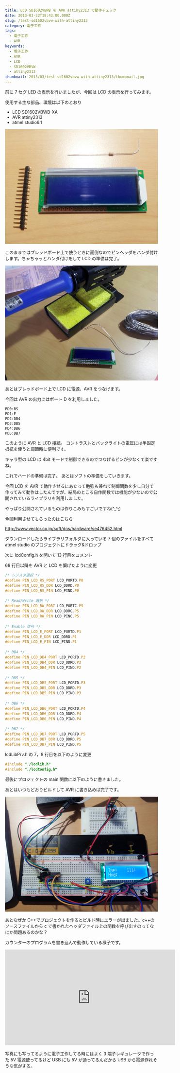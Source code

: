 ```yaml
---
title: LCD SD1602VBWB を AVR attiny2313 で動作チェック
date: 2013-03-22T18:43:00.000Z
slug: /test-sd1602vbvw-with-attiny2313
category: 電子工作
tags:
  - 電子工作
  - AVR
keywords:
  - 電子工作
  - AVR
  - LCD
  - SD1602VBVW
  - attiny2313
thumbnail: 2013/03/test-sd1602vbvw-with-attiny2313/thumbnail.jpg
---
```


前に 7 セグ LED の表示を行いましたが、今回は LCD の表示を行ってみます。

使用する主な部品、環境は以下のとおり

- LCD SD1602VBWB-XA
- AVR attiny2313
- atmel studio6.1

![](./parts.jpg)

このままではブレッドボード上で使うときに面倒なのでピンヘッダをハンダ付けします。ちゃちゃっとハンダ付けをして LCD の準備は完了。

![](./process1.jpg)

あとはブレッドボード上で LCD に電源、AVR をつなげます。

今回は AVR の出力にはポート D を利用しました。

```
PD0:RS
PD1:E
PD2:DB4
PD3:DB5
PD4:DB6
PD5:DB7
```

このように AVR と LCD 接続。
コントラストとバックライトの電圧には半固定抵抗を使うと調節時に便利です。

キャラ型の LCD は 4bit モードで制御できるのでつなげるピンが少なくて楽ですね。

これでハードの準備は完了。
あとはソフトの準備をしていきます。

今回 LCD を AVR で動作させるにあたって勉強も兼ねて制御関数を少し自分で作ってみて動作はしたんですが、結局のところ自作関数では機能が少ないので公開されているライブラリを利用しました。

やっぱり公開されているものは作りこみもすごいですね(^\_^;)

今回利用させてもらったのはこちら

http://www.vector.co.jp/soft/dos/hardware/se476452.html

ダウンロードしたらライブラリフォルダに入っている 7 個のファイルをすべて atmel studio のプロジェクトにドラッグ&ドロップ

次に lcdConfig.h を開いて
13 行目をコメント

68 行目以降を AVR と LCD を繋げたように変更

```c
/* レジスタ選択 */
#define PIN_LCD_RS_PORT LCD_PORTD.P0
#define PIN_LCD_RS_DDR LCD_DDRD.P0
#define PIN_LCD_RS_PIN LCD_PIND.P0

/* Read/Write 選択 */
#define PIN_LCD_RW_PORT LCD_PORTC.P5
#define PIN_LCD_RW_DDR LCD_DDRC.P5
#define PIN_LCD_RW_PIN LCD_PINC.P5

/* Enable 信号 */
#define PIN_LCD_E_PORT LCD_PORTD.P1
#define PIN_LCD_E_DDR LCD_DDRD.P1
#define PIN_LCD_E_PIN LCD_PIND.P1

/* DB4 */
#define PIN_LCD_DB4_PORT LCD_PORTD.P2
#define PIN_LCD_DB4_DDR LCD_DDRD.P2
#define PIN_LCD_DB4_PIN LCD_PIND.P2

/* DB5 */
#define PIN_LCD_DB5_PORT LCD_PORTD.P3
#define PIN_LCD_DB5_DDR LCD_DDRD.P3
#define PIN_LCD_DB5_PIN LCD_PIND.P3

/* DB6 */
#define PIN_LCD_DB6_PORT LCD_PORTD.P4
#define PIN_LCD_DB6_DDR LCD_DDRD.P4
#define PIN_LCD_DB6_PIN LCD_PIND.P4

/* DB7 */
#define PIN_LCD_DB7_PORT LCD_PORTD.P5
#define PIN_LCD_DB7_DDR LCD_DDRD.P5
#define PIN_LCD_DB7_PIN LCD_PIND.P5
```

lcdLibPrv.h の 7，8 行目を以下のように変更

```c
#include "./lcdlib.h"
#include "./lcdConfig.h"
```

最後にプロジェクトの main 関数に以下のように書きました。

あとはいつもどおりビルドして AVR に書き込めば完了です。

![](./demo.jpg)

あとなぜか C++でプロジェクトを作るとビルド時にエラーが出ました。c++のソースファイルから c で書かれたヘッダファイル上の関数を呼び出すのってなにか問題あるのかな？

カウンターのプログラムを書き込んで動作している様子です。

<iframe width="560" height="315" src="https://www.youtube.com/embed/LUw6jYE4sR4" frameborder="0" allow="accelerometer; autoplay; encrypted-media; gyroscope; picture-in-picture" allowfullscreen></iframe>

写真にも写ってるように電子工作してる時にはよく 3 端子レギュレータで作った 5V 電源使ってるけど USB にも 5V が通ってるんだから USB から電源作れそうな気がする。
